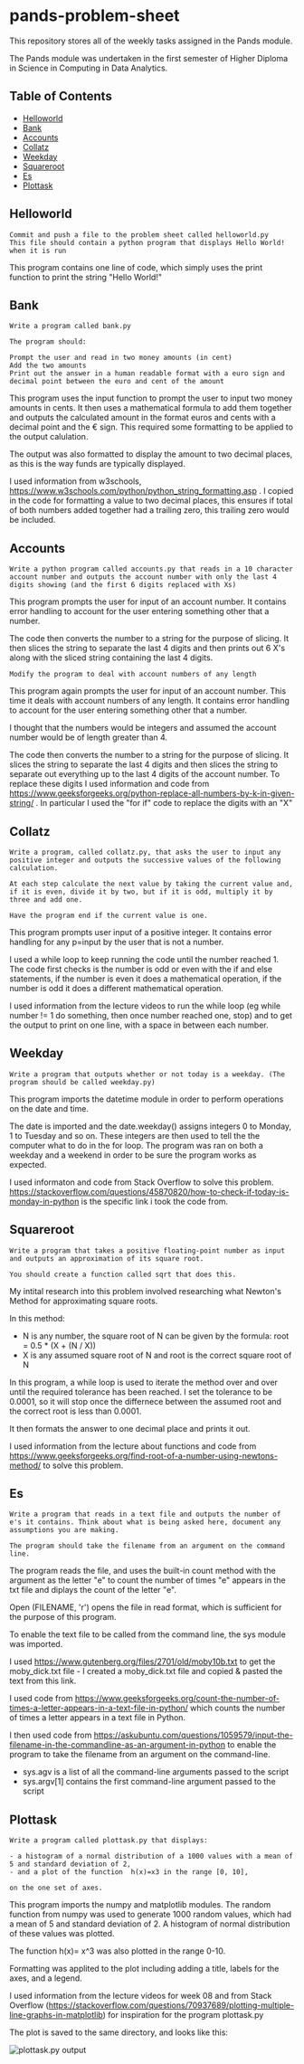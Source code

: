 # **pands-problem-sheet** #


This repository stores all of the weekly tasks assigned in the Pands module.

The Pands module was undertaken in the first semester of Higher Diploma in Science in Computing in Data Analytics.

## **Table of Contents** ##

 - [Helloworld](#helloworld)
 - [Bank](#bank)
 - [Accounts](#accounts) 
 - [Collatz](#collatz)
 - [Weekday](#weekday)
 - [Squareroot](#squareroot)
 - [Es](#es)
 - [Plottask](#plottask)


## **Helloworld** ##


```
Commit and push a file to the problem sheet called helloworld.py
This file should contain a python program that displays Hello World! when it is run
```

This program contains one line of code, which simply uses the print function to print the string "Hello World!"


## **Bank** ##


```
Write a program called bank.py 

The program should:

Prompt the user and read in two money amounts (in cent)
Add the two amounts
Print out the answer in a human readable format with a euro sign and decimal point between the euro and cent of the amount 
```

This program uses the input function to prompt the user to input two money amounts in cents.
It then uses a mathematical formula to add them together and outputs the calculated amount in the format euros and cents with a decimal point and the € sign.
This required some formatting to be applied to the output calulation.

The output was also formatted to display the amount to two decimal places, as this is the way funds are typically displayed.

I used information from w3schools, https://www.w3schools.com/python/python_string_formatting.asp . I copied in the code for formatting a value to two decimal places, this ensures if total of both numbers added together had a trailing zero, this trailing zero would be included.


## **Accounts** ##


```
Write a python program called accounts.py that reads in a 10 character account number and outputs the account number with only the last 4 digits showing (and the first 6 digits replaced with Xs)
```

This program prompts the user for input of an account number. It contains error handling to account for the user entering something other that a number.

The code then converts the number to a string for the purpose of slicing. It then slices the string to separate the last 4 digits and then prints out 6 X's along with the sliced string containing the last 4 digits.

```
Modify the program to deal with account numbers of any length
```

This program again prompts the user for input of an account number. This time it deals with account numbers of any length. It contains error handling to account for the user entering something other that a number.

I thought that the numbers would be integers and assumed the account number would be of length greater than 4.

The code then converts the number to a string for the purpose of slicing. It slices the string to separate the last 4 digits and then slices the string to separate out everything up to the last 4 digits of the account number. To replace these digits I used information and code from https://www.geeksforgeeks.org/python-replace-all-numbers-by-k-in-given-string/ . In particular I used the "for if" code to replace the digits with an "X"


## **Collatz** ##


```
Write a program, called collatz.py, that asks the user to input any positive integer and outputs the successive values of the following calculation.

At each step calculate the next value by taking the current value and, if it is even, divide it by two, but if it is odd, multiply it by three and add one.

Have the program end if the current value is one.
```
This program prompts user input of a positive integer. It contains error handling for any p=input by the user that is not a number.

I used a while loop to keep running the code until the number reached 1. The code first checks is the number is odd or even with the if and else statements, if the number is even it does a mathematical operation, if the number is odd it does a different mathematical operation.

I used information from the lecture videos to run the while loop (eg while number != 1 do something, then once number reached one, stop) and to get the output to print on one line, with a space in between each number.


## **Weekday** ##


```
Write a program that outputs whether or not today is a weekday. (The program should be called weekday.py)
```

This program imports the datetime module in order to perform operations on the date and time.

The date is imported and the date.weekday() assigns integers 0 to Monday, 1 to Tuesday and so on. These integers are then used to tell the the computer what to do in the for loop.
The program was ran on both a weekday and a weekend in order to be sure the program works as expected.


I used informaton and code from Stack Overflow to solve this problem.
 https://stackoverflow.com/questions/45870820/how-to-check-if-today-is-monday-in-python is the specific link i took the code from.

## **Squareroot** ##


```
Write a program that takes a positive floating-point number as input and outputs an approximation of its square root.

You should create a function called sqrt that does this.
```

My intital research into this problem involved researching what Newton's Method for approximating square roots.

In this method:
* N is any number, the square root of N can be given by the formula: 
            root = 0.5 * (X + (N / X)) 
* X is any assumed square root of N and root is the correct square root of N

In this program, a while loop is used to iterate the method over and over until the required tolerance has been reached. I set the tolerance to be 0.0001, so it will stop once the differnece between the assumed root and the correct root is less than 0.0001.

It then formats the answer to one decimal place and prints it out. 

I used information from the lecture about functions and code from https://www.geeksforgeeks.org/find-root-of-a-number-using-newtons-method/ to solve this problem.


## **Es** ##


```
Write a program that reads in a text file and outputs the number of e's it contains. Think about what is being asked here, document any assumptions you are making.

The program should take the filename from an argument on the command line.
```

The program reads the file, and uses the built-in count method with the argument as the letter "e" to count the number of times "e" appears in the txt file and diplays the count of the letter "e".

Open (FILENAME, 'r') opens the file in read format, which is sufficient for the purpose of this program.

To enable the text file to be called from the command line, the sys module was imported.

I used https://www.gutenberg.org/files/2701/old/moby10b.txt to get the moby_dick.txt file - I created a moby_dick.txt file and copied & pasted the text from this link.

I used code from https://www.geeksforgeeks.org/count-the-number-of-times-a-letter-appears-in-a-text-file-in-python/ which counts the number of times a letter appears in a text file in Python.

I then used code from https://askubuntu.com/questions/1059579/input-the-filename-in-the-commandline-as-an-argument-in-python to enable the program to take the filename from an argument on the command-line.
* sys.agv is a list of all the command-line arguments passed to the script
* sys.argv[1] contains the first command-line argument passed to the script



## **Plottask** ##


```
Write a program called plottask.py that displays:

- a histogram of a normal distribution of a 1000 values with a mean of 5 and standard deviation of 2, 
- and a plot of the function  h(x)=x3 in the range [0, 10], 

on the one set of axes.
```

This program imports the numpy and matplotlib modules.
The random function from numpy was used to generate 1000 random values, which had a mean of 5 and standard deviation of 2.
A histogram of normal distribution of these values was plotted.

The function h(x)= x^3 was also plotted in the range 0-10.

Formatting was applited to the plot including adding a title, labels for the axes, and a legend.

I used information from the lecture videos for week 08 and from Stack Overflow (https://stackoverflow.com/questions/70937689/plotting-multiple-line-graphs-in-matplotlib) for inspiration for the program plottask.py

The plot is saved to the same directory, and looks like this:

![plottask.py output](https://github.com/rachel-king4/pands-problem-sheet/blob/main/plottask.png)
